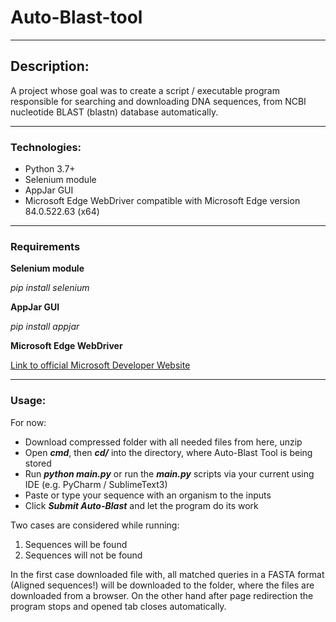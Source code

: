 # Auto-Blast-tool

---

## Description:

A project whose goal was to create a script / executable program responsible for searching and downloading DNA sequences, from NCBI nucleotide BLAST (blastn) database automatically.

---
### Technologies:
- Python 3.7+
- Selenium module
- AppJar GUI
- Microsoft Edge WebDriver compatible with Microsoft Edge version 84.0.522.63 (x64)

---
### Requirements
__Selenium module__

_pip install selenium_

__AppJar GUI__

_pip install appjar_

__Microsoft Edge WebDriver__

[Link to official Microsoft Developer Website](https://developer.microsoft.com/en-us/microsoft-edge/tools/webdriver/)

---
### Usage:
For now:
- Download compressed folder with all needed files from here, unzip
- Open ___cmd___, then ___cd/___ into the directory, where Auto-Blast Tool is being stored
- Run ___python main.py___ or run the ___main.py___ scripts via your current using IDE (e.g. PyCharm / SublimeText3)
- Paste or type your sequence with an organism to the inputs
- Click ___Submit Auto-Blast___ and let the program do its work

Two cases are considered while running: 
1) Sequences will be found
2) Sequences will not be found

In the first case downloaded file with, all matched queries in a FASTA format (Aligned sequences!) will be downloaded to the folder, where the files are downloaded from a browser.
On the other hand after page redirection the program stops and opened tab closes automatically.
